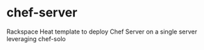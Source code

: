 chef-server
===========

Rackspace Heat template to deploy Chef Server on a single server leveraging chef-solo
